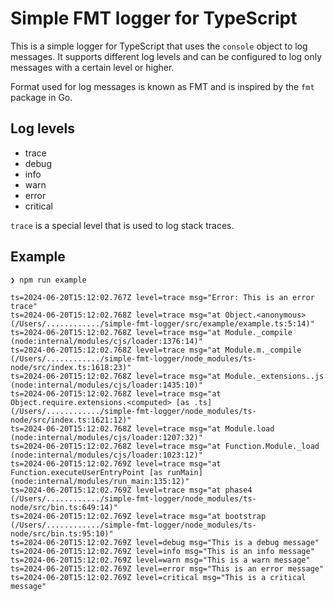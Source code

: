 # Simple FMT logger for TypeScript

This is a simple logger for TypeScript that uses the `console` object to log messages.
It supports different log levels and can be configured to log only messages with a certain level or higher.

Format used for log messages is known as FMT and is inspired by the `fmt` package in Go.

## Log levels

- trace
- debug
- info
- warn
- error
- critical

`trace` is a special level that is used to log stack traces.

## Example


```shell
❯ npm run example

ts=2024-06-20T15:12:02.767Z level=trace msg="Error: This is an error trace"
ts=2024-06-20T15:12:02.768Z level=trace msg="at Object.<anonymous> (/Users/............/simple-fmt-logger/src/example/example.ts:5:14)"
ts=2024-06-20T15:12:02.768Z level=trace msg="at Module._compile (node:internal/modules/cjs/loader:1376:14)"
ts=2024-06-20T15:12:02.768Z level=trace msg="at Module.m._compile (/Users/............/simple-fmt-logger/node_modules/ts-node/src/index.ts:1618:23)"
ts=2024-06-20T15:12:02.768Z level=trace msg="at Module._extensions..js (node:internal/modules/cjs/loader:1435:10)"
ts=2024-06-20T15:12:02.768Z level=trace msg="at Object.require.extensions.<computed> [as .ts] (/Users/............/simple-fmt-logger/node_modules/ts-node/src/index.ts:1621:12)"
ts=2024-06-20T15:12:02.768Z level=trace msg="at Module.load (node:internal/modules/cjs/loader:1207:32)"
ts=2024-06-20T15:12:02.768Z level=trace msg="at Function.Module._load (node:internal/modules/cjs/loader:1023:12)"
ts=2024-06-20T15:12:02.769Z level=trace msg="at Function.executeUserEntryPoint [as runMain] (node:internal/modules/run_main:135:12)"
ts=2024-06-20T15:12:02.769Z level=trace msg="at phase4 (/Users/............/simple-fmt-logger/node_modules/ts-node/src/bin.ts:649:14)"
ts=2024-06-20T15:12:02.769Z level=trace msg="at bootstrap (/Users/............/simple-fmt-logger/node_modules/ts-node/src/bin.ts:95:10)"
ts=2024-06-20T15:12:02.769Z level=debug msg="This is a debug message"
ts=2024-06-20T15:12:02.769Z level=info msg="This is an info message"
ts=2024-06-20T15:12:02.769Z level=warn msg="This is a warn message"
ts=2024-06-20T15:12:02.769Z level=error msg="This is an error message"
ts=2024-06-20T15:12:02.769Z level=critical msg="This is a critical message"
```
